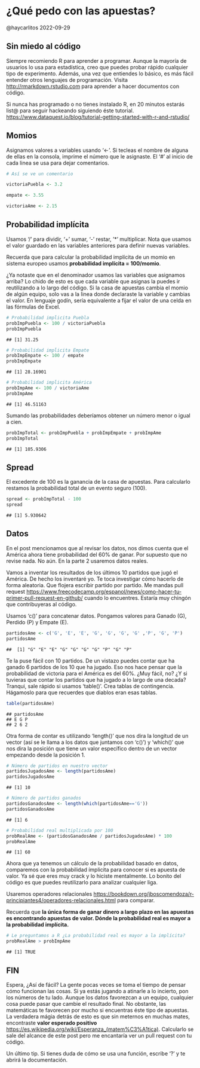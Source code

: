 ¿Qué pedo con las apuestas?
================
@haycarlitos
2022-09-29

## Sin miedo al código

Siempre recomiendo R para aprender a programar. Aunque la mayoría de
usuarios lo usa para estadística, creo que puedes probar rápido
cualquier tipo de experimento. Además, una vez que entiendes lo básico,
es más fácil entender otros lenguajes de programación. Visita
<http://rmarkdown.rstudio.com> para aprender a hacer documentos con
código.

Si nunca has programado o no tienes instalado R, en 20 minutos estarás
list@ para seguir hackeando siguiendo éste tutorial.
<https://www.dataquest.io/blog/tutorial-getting-started-with-r-and-rstudio/>

## Momios

Asignamos valores a variables usando ‘\<-’. Si tecleas el nombre de
alguna de ellas en la consola, imprime el número que le asignaste. El
‘\#’ al inicio de cada linea se usa para dejar comentarios.

``` r
# Así se ve un comentario

victoriaPuebla <- 3.2 

empate <- 3.55

victoriaAme <- 2.15 
```

## Probabilidad implícita

Usamos ‘/’ para dividir, ‘+’ sumar, ‘-’ restar, ’\*’ multiplicar. Nota
que usamos el valor guardado en las variables anteriores para definir
nuevas variables.

Recuerda que para calcular la probabilidad implícita de un momio en
sistema europeo usamos **probabilidad implícita = 100/momio**.

¿Ya notaste que en el denominador usamos las variables que asignamos
arriba? Lo chido de esto es que cada variable que asignas la puedes ir
reutilizando a lo largo del código. Si la casa de apuestas cambia el
momio de algún equipo, solo vas a la linea donde declaraste la variable
y cambias el valor. En lenguaje godín, sería equivalente a fijar el
valor de una celda en las fórmulas de Excel.

``` r
# Probabilidad impĺicita Puebla
probImpPuebla <- 100 / victoriaPuebla 
probImpPuebla
```

    ## [1] 31.25

``` r
# Probabilidad impĺicita Empate
probImpEmpate <- 100 / empate
probImpEmpate
```

    ## [1] 28.16901

``` r
# Probabilidad impĺicita América
probImpAme <- 100 / victoriaAme
probImpAme
```

    ## [1] 46.51163

Sumando las probabilidades deberíamos obtener un número menor o igual a
cien.

``` r
probImpTotal <- probImpPuebla + probImpEmpate + probImpAme
probImpTotal
```

    ## [1] 105.9306

## Spread

El excedente de 100 es la ganancia de la casa de apuestas. Para
calcularlo restamos la probabilidad total de un evento seguro (100).

``` r
spread <- probImpTotal - 100
spread
```

    ## [1] 5.930642

## Datos

En el post mencionamos que al revisar los datos, nos dimos cuenta que el
América ahora tiene probabilidad del 60% de ganar. Por supuesto que no
revise nada. No aún. En la parte 2 usaremos datos reales.

Vamos a inventar los resultados de los últimos 10 partidos que jugó el
América. De hecho los inventaré yo. Te toca investigar cómo hacerlo de
forma aleatoria. Que flojera escribir partido por partido. Me mandas
pull request
<https://www.freecodecamp.org/espanol/news/como-hacer-tu-primer-pull-request-en-github/>
cuando lo encuentres. Estaría muy chingón que contribuyeras al código.

Usamos ‘c()’ para concatenar datos. Pongamos valores para Ganado (G),
Perdido (P) y Empate (E).

``` r
partidosAme <- c('G', 'E', 'E', 'G', 'G', 'G', 'G' ,'P', 'G', 'P')
partidosAme
```

    ##  [1] "G" "E" "E" "G" "G" "G" "G" "P" "G" "P"

Te la puse fácil con 10 partidos. De un vistazo puedes contar que ha
ganado 6 partidos de los 10 que ha jugado. Eso nos hace pensar que la
probabilidad de victoria para el América es del 60%. ¿Muy fácil, no? ¿Y
si tuvieras que contar los partidos que ha jugado a lo largo de una
decada? Tranqui, sale rápido si usamos ‘table()’. Crea tablas de
contingencia. Hágamoslo para que recuerdes que diablos eran esas tablas.

``` r
table(partidosAme)
```

    ## partidosAme
    ## E G P 
    ## 2 6 2

Otra forma de contar es utilizando ‘length()’ que nos dira la longitud
de un vector (así se le llama a los datos que juntamos con ‘c()’) y
‘which()’ que nos dira la posición que tiene un valor específico dentro
de un vector empezando desde la posición 1.

``` r
# Número de partidos en nuestro vector
partidosJugadosAme <- length(partidosAme)
partidosJugadosAme
```

    ## [1] 10

``` r
# Número de partidos ganados
partidosGanadosAme <- length(which(partidosAme=='G'))
partidosGanadosAme
```

    ## [1] 6

``` r
# Probabilidad real multiplicada por 100
probRealAme <- (partidosGanadosAme / partidosJugadosAme) * 100
probRealAme
```

    ## [1] 60

Ahora que ya tenemos un cálculo de la probabilidad basado en datos,
comparemos con la probabilidad ímplicita para conocer si es apuesta de
valor. Ya sé que eres muy crack y lo hiciste mentalmente. Lo bonito del
código es que puedes reutilizarlo para analizar cualquier liga.

Usaremos operadores relacionales
<https://bookdown.org/jboscomendoza/r-principiantes4/operadores-relacionales.html>
para comparar.

Recuerda que **la única forma de ganar dinero a largo plazo en las
apuestas es encontrando apuestas de valor. Dónde la probabilidad real es
mayor a la probabilidad implícita.**

``` r
# Le preguntamos a R ¿La probabilidad real es mayor a la implícita?
probRealAme > probImpAme
```

    ## [1] TRUE

## FIN

Espera, ¿Así de fácil? La gente pocas veces se toma el tiempo de pensar
cómo funcionan las cosas. Si ya estás jugando a atinarle a lo incierto,
pon los números de tu lado. Aunque los datos favorezcan a un equipo,
cualquier cosa puede pasar que cambie el resultado final. No obstante,
las matemáticas te favorecen por mucho si encuentras éste tipo de
apuestas. La verdadera mágia detrás de esto es que sin meternos en
muchas mates, encontraste **valor esperado positivo**
<https://es.wikipedia.org/wiki/Esperanza_(matem%C3%A1tica)>. Calcularlo
se sale del alcance de este post pero me encantaría ver un pull request
con tu código.

Un último tip. Si tienes duda de cómo se usa una función, escribe ‘?’ y
te abrirá la documentación.

